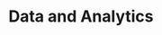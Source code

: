 ---
title: Data and Analytics
menu:
    sidebar:
        name: Data and Analytics
        identifier: data-and-analytics
        weight: 1
---